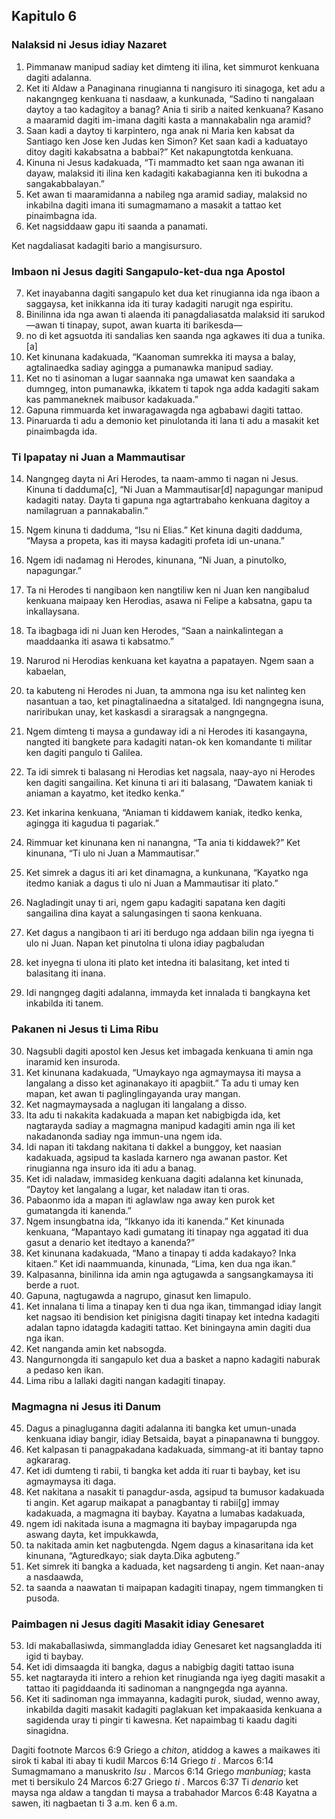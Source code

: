 Kapitulo 6
----------

### Nalaksid ni Jesus idiay Nazaret

1. Pimmanaw manipud sadiay ket dimteng iti ilina, ket simmurot kenkuana dagiti adalanna.
2. Ket iti Aldaw a Panaginana rinugianna ti nangisuro iti sinagoga, ket adu a nakangngeg kenkuana ti nasdaaw, a kunkunada, “Sadino ti nangalaan daytoy a tao kadagitoy a banag? Ania ti sirib a naited kenkuana? Kasano a maaramid dagiti im-imana dagiti kasta a mannakabalin nga aramid?
3. Saan kadi a daytoy ti karpintero, nga anak ni Maria ken kabsat da Santiago ken Jose ken Judas ken Simon? Ket saan kadi a kaduatayo ditoy dagiti kakabsatna a babbai?” Ket nakapungtotda kenkuana.
4. Kinuna ni Jesus kadakuada, “Ti mammadto ket saan nga awanan iti dayaw, malaksid iti ilina ken kadagiti kakabagianna ken iti bukodna a sangakabbalayan.”
5. Ket awan ti maaramidanna a nabileg nga aramid sadiay, malaksid no inkabilna dagiti imana iti sumagmamano a masakit a tattao ket pinaimbagna ida.
6. Ket nagsiddaaw gapu iti saanda a panamati.

Ket nagdaliasat kadagiti bario a mangisursuro.

### Imbaon ni Jesus dagiti Sangapulo-ket-dua nga Apostol

7. Ket inayabanna dagiti sangapulo ket dua ket rinugianna ida nga ibaon a saggaysa, ket inikkanna ida iti turay kadagiti narugit nga espiritu.
8. Binilinna ida nga awan ti alaenda iti panagdaliasatda malaksid iti sarukod—awan ti tinapay, supot, awan kuarta iti barikesda—
9. no di ket agsuotda iti sandalias ken saanda nga agkawes iti dua a tunika.[a]
10. Ket kinunana kadakuada, “Kaanoman sumrekka iti maysa a balay, agtalinaedka sadiay agingga a pumanawka manipud sadiay.
11. Ket no ti asinoman a lugar saannaka nga umawat ken saandaka a dumngeg, inton pumanawka, ikkatem ti tapok nga adda kadagiti sakam kas pammaneknek maibusor kadakuada.”
12. Gapuna rimmuarda ket inwaragawagda nga agbabawi dagiti tattao.
13. Pinaruarda ti adu a demonio ket pinulotanda iti lana ti adu a masakit ket pinaimbagda ida.

### Ti Ipapatay ni Juan a Mammautisar

14. Nangngeg dayta ni Ari Herodes, ta naam-ammo ti nagan ni Jesus. Kinuna ti dadduma[c], “Ni Juan a Mammautisar[d] napagungar manipud kadagiti natay. Dayta ti gapuna nga agtartrabaho kenkuana dagitoy a namilagruan a pannakabalin.”
15. Ngem kinuna ti dadduma, “Isu ni Elias.” Ket kinuna dagiti dadduma, “Maysa a propeta, kas iti maysa kadagiti profeta idi un-unana.”
16. Ngem idi nadamag ni Herodes, kinunana, “Ni Juan, a pinutolko, napagungar.”
17. Ta ni Herodes ti nangibaon ken nangtiliw ken ni Juan ken nangibalud kenkuana maipaay ken Herodias, asawa ni Felipe a kabsatna, gapu ta inkallaysana.
18. Ta ibagbaga idi ni Juan ken Herodes, “Saan a nainkalintegan a maaddaanka iti asawa ti kabsatmo.”
19. Narurod ni Herodias kenkuana ket kayatna a papatayen. Ngem saan a kabaelan,
20. ta kabuteng ni Herodes ni Juan, ta ammona nga isu ket nalinteg ken nasantuan a tao, ket pinagtalinaedna a sitatalged. Idi nangngegna isuna, nariribukan unay, ket kaskasdi a siraragsak a nangngegna.

21. Ngem dimteng ti maysa a gundaway idi a ni Herodes iti kasangayna, nangted iti bangkete para kadagiti natan-ok ken komandante ti militar ken dagiti pangulo ti Galilea.
22. Ta idi simrek ti balasang ni Herodias ket nagsala, naay-ayo ni Herodes ken dagiti sangailina. Ket kinuna ti ari iti balasang, “Dawatem kaniak ti aniaman a kayatmo, ket itedko kenka.”
23. Ket inkarina kenkuana, “Aniaman ti kiddawem kaniak, itedko kenka, agingga iti kagudua ti pagariak.”
24. Rimmuar ket kinunana ken ni nanangna, “Ta ania ti kiddawek?” Ket kinunana, “Ti ulo ni Juan a Mammautisar.”
25. Ket simrek a dagus iti ari ket dinamagna, a kunkunana, “Kayatko nga itedmo kaniak a dagus ti ulo ni Juan a Mammautisar iti plato.”
26. Nagladingit unay ti ari, ngem gapu kadagiti sapatana ken dagiti sangailina dina kayat a salungasingen ti saona kenkuana.
27. Ket dagus a nangibaon ti ari iti berdugo nga addaan bilin nga iyegna ti ulo ni Juan. Napan ket pinutolna ti ulona idiay pagbaludan
28. ket inyegna ti ulona iti plato ket intedna iti balasitang, ket inted ti balasitang iti inana.
29. Idi nangngeg dagiti adalanna, immayda ket innalada ti bangkayna ket inkabilda iti tanem.

### Pakanen ni Jesus ti Lima Ribu

30. Nagsubli dagiti apostol ken Jesus ket imbagada kenkuana ti amin nga inaramid ken insuroda.
31. Ket kinunana kadakuada, “Umaykayo nga agmaymaysa iti maysa a langalang a disso ket aginanakayo iti apagbiit.” Ta adu ti umay ken mapan, ket awan ti paglinglingayanda uray mangan.
32. Ket nagmaymaysada a naglugan iti langalang a disso.
33. Ita adu ti nakakita kadakuada a mapan ket nabigbigda ida, ket nagtarayda sadiay a magmagna manipud kadagiti amin nga ili ket nakadanonda sadiay nga immun-una ngem ida.
34. Idi napan iti takdang nakitana ti dakkel a bunggoy, ket naasian kadakuada, agsipud ta kaslada karnero nga awanan pastor. Ket rinugianna nga insuro ida iti adu a banag.
35. Ket idi naladaw, immasideg kenkuana dagiti adalanna ket kinunada, “Daytoy ket langalang a lugar, ket naladaw itan ti oras.
36. Pabaonmo ida a mapan iti aglawlaw nga away ken purok ket gumatangda iti kanenda.”
37. Ngem insungbatna ida, “Ikkanyo ida iti kanenda.” Ket kinunada kenkuana, “Mapantayo kadi gumatang iti tinapay nga aggatad iti dua gasut a denario ket itedtayo a kanenda?”
38. Ket kinunana kadakuada, “Mano a tinapay ti adda kadakayo? Inka kitaen.” Ket idi naammuanda, kinunada, “Lima, ken dua nga ikan.”
39. Kalpasanna, binilinna ida amin nga agtugawda a sangsangkamaysa iti berde a ruot.
40. Gapuna, nagtugawda a nagrupo, ginasut ken limapulo.
41. Ket innalana ti lima a tinapay ken ti dua nga ikan, timmangad idiay langit ket nagsao iti bendision ket pinigisna dagiti tinapay ket intedna kadagiti adalan tapno idatagda kadagiti tattao. Ket biningayna amin dagiti dua nga ikan.
42. Ket nanganda amin ket nabsogda.
43. Nangurnongda iti sangapulo ket dua a basket a napno kadagiti naburak a pedaso ken ikan.
44. Lima ribu a lallaki dagiti nangan kadagiti tinapay.

### Magmagna ni Jesus iti Danum

45. Dagus a pinagluganna dagiti adalanna iti bangka ket umun-unada kenkuana idiay bangir, idiay Betsaida, bayat a pinapanawna ti bunggoy.
46. Ket kalpasan ti panagpakadana kadakuada, simmang-at iti bantay tapno agkararag.
47. Ket idi dumteng ti rabii, ti bangka ket adda iti ruar ti baybay, ket isu agmaymaysa iti daga.
48. Ket nakitana a nasakit ti panagdur-asda, agsipud ta bumusor kadakuada ti angin. Ket agarup maikapat a panagbantay ti rabii[g] immay kadakuada, a magmagna iti baybay. Kayatna a lumabas kadakuada,
49. ngem idi nakitada isuna a magmagna iti baybay impagarupda nga aswang dayta, ket impukkawda,
50. ta nakitada amin ket nagbutengda. Ngem dagus a kinasaritana ida ket kinunana, “Agturedkayo; siak dayta.Dika agbuteng.”
51. Ket simrek iti bangka a kaduada, ket nagsardeng ti angin. Ket naan-anay a nasdaawda,
52. ta saanda a naawatan ti maipapan kadagiti tinapay, ngem timmangken ti pusoda.

### Paimbagen ni Jesus dagiti Masakit idiay Genesaret

53. Idi makaballasiwda, simmangladda idiay Genesaret ket nagsangladda iti igid ti baybay.
54. Ket idi dimsaagda iti bangka, dagus a nabigbig dagiti tattao isuna
55. ket nagtarayda iti intero a rehion ket rinugianda nga iyeg dagiti masakit a tattao iti pagiddaanda iti sadinoman a nangngegda nga ayanna.
56. Ket iti sadinoman nga immayanna, kadagiti purok, siudad, wenno away, inkabilda dagiti masakit kadagiti paglakuan ket impakaasida kenkuana a sagidenda uray ti pingir ti kawesna. Ket napaimbag ti kaadu dagiti sinagidna.

Dagiti footnote
Marcos 6:9 Griego a *chiton*, atiddog a kawes a maikawes iti sirok ti kabal iti abay ti kudil
Marcos 6:14 Griego *ti* .
Marcos 6:14 Sumagmamano a manuskrito *Isu* .
Marcos 6:14 Griego *manbuniag*; kasta met ti bersikulo 24
Marcos 6:27 Griego *ti* .
Marcos 6:37 Ti *denario* ket maysa nga aldaw a tangdan ti maysa a trabahador
Marcos 6:48 Kayatna a sawen, iti nagbaetan ti 3 a.m. ken 6 a.m.